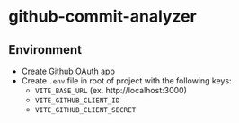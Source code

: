 # github-commit-analyzer

## Environment

- Create [Github OAuth app](https://github.com/settings/developers)
- Create `.env` file in root of project with the following keys:
  - `VITE_BASE_URL` (ex. http://localhost:3000)
  - `VITE_GITHUB_CLIENT_ID`
  - `VITE_GITHUB_CLIENT_SECRET`
